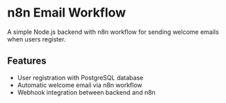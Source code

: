 # n8n Email Workflow

A simple Node.js backend with n8n workflow for sending welcome emails when users register.

## Features

- User registration with PostgreSQL database
- Automatic welcome email via n8n workflow
- Webhook integration between backend and n8n

